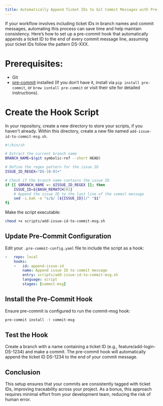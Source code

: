 ```yaml
---
title: Automatically Append Ticket IDs to Git Commit Messages with Pre-Commit
---
```


If your workflow involves including ticket IDs in branch names and commit messages, automating this process can save time and help maintain consistency. Here’s how to set up a pre-commit hook that automatically appends a ticket ID to the end of every commit message line, assuming your ticket IDs follow the pattern DS-XXX.

# Prerequisites:
- Git
- [pre-commit](https://pre-commit.com/) installed (If you don’t have it, install via `pip install pre-commit`, or `brew isntall pre-commit` or visit their site for detailed instructions).

# Create the Hook Script
In your repository, create a new directory to store your scripts, if you haven't already. Within this directory, create a new file named `add-issue-id-to-commit-msg.sh`.

```bash
#!/bin/sh

# Extract the current branch name
BRANCH_NAME=$(git symbolic-ref --short HEAD)

# Define the regex pattern for the issue ID
ISSUE_ID_REGEX="DS-[0-9]+"

# Check if the branch name contains the issue ID
if [[ $BRANCH_NAME =~ $ISSUE_ID_REGEX ]]; then
    ISSUE_ID=${BASH_REMATCH[0]}
    # Append the issue ID to the last line of the commit message
    sed -i.bak -e "s/$/ [${ISSUE_ID}]/" "$1"
fi
```

Make the script executable:

``` bash
chmod +x scripts/add-issue-id-to-commit-msg.sh
```

## Update Pre-Commit Configuration

Edit your `.pre-commit-config.yaml` file to include the script as a hook:

```yaml
-   repo: local
    hooks:
    -   id: append-issue-id
        name: Append issue ID to commit message
        entry: scripts/add-issue-id-to-commit-msg.sh
        language: script
        stages: [commit-msg]
```

## Install the Pre-Commit Hook
Ensure pre-commit is configured to run the commit-msg hook:


``` bash
pre-commit install -t commit-msg
```

## Test the Hook

Create a branch with a name containing a ticket ID (e.g., feature/add-login-DS-1234) and make a commit. The pre-commit hook will automatically append the ticket ID DS-1234 to the end of your commit message.

## Conclusion

This setup ensures that your commits are consistently tagged with ticket IDs, improving traceability across your project. As a bonus, this approach requires minimal effort from your development team, reducing the risk of human error.
